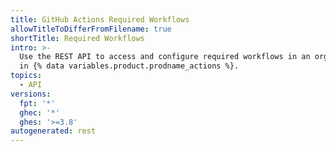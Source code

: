 ```yaml
---
title: GitHub Actions Required Workflows
allowTitleToDifferFromFilename: true
shortTitle: Required Workflows
intro: >-
  Use the REST API to access and configure required workflows in an organization
  in {% data variables.product.prodname_actions %}.
topics:
  - API
versions:
  fpt: '*'
  ghec: '*'
  ghes: '>=3.8'
autogenerated: rest
---
```




<!-- Content after this section is automatically generated -->

